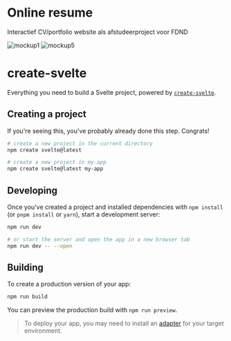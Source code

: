 # Online resume
Interactief CV/portfolio website als afstudeerproject voor FDND

![mockup1](https://github.com/sannevanseeventer/FDND-Meesterproef/assets/112857444/474a8571-88b5-4792-8ba6-b0d247af32a4)
![mockup5](https://github.com/sannevanseeventer/FDND-Meesterproef/assets/112857444/1c6ebc22-7b2f-488c-b302-21a381d81ce6)


# create-svelte

Everything you need to build a Svelte project, powered by [`create-svelte`](https://github.com/sveltejs/kit/tree/master/packages/create-svelte).

## Creating a project

If you're seeing this, you've probably already done this step. Congrats!

```bash
# create a new project in the current directory
npm create svelte@latest

# create a new project in my-app
npm create svelte@latest my-app
```

## Developing

Once you've created a project and installed dependencies with `npm install` (or `pnpm install` or `yarn`), start a development server:

```bash
npm run dev

# or start the server and open the app in a new browser tab
npm run dev -- --open
```

## Building

To create a production version of your app:

```bash
npm run build
```

You can preview the production build with `npm run preview`.

> To deploy your app, you may need to install an [adapter](https://kit.svelte.dev/docs/adapters) for your target environment.
